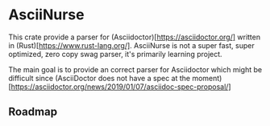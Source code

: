 # AsciiNurse

This crate provide a parser for (Asciidoctor)[https://asciidoctor.org/] written in (Rust)[https://www.rust-lang.org/]. 
AsciiNurse is not a super fast, super optimized, zero copy swag parser, it's primarily learning project.


The main goal is to provide an correct parser for Asciidoctor which might be difficult since (AsciiDoctor does not have a spec at the moment)[https://asciidoctor.org/news/2019/01/07/asciidoc-spec-proposal/]


## Roadmap

